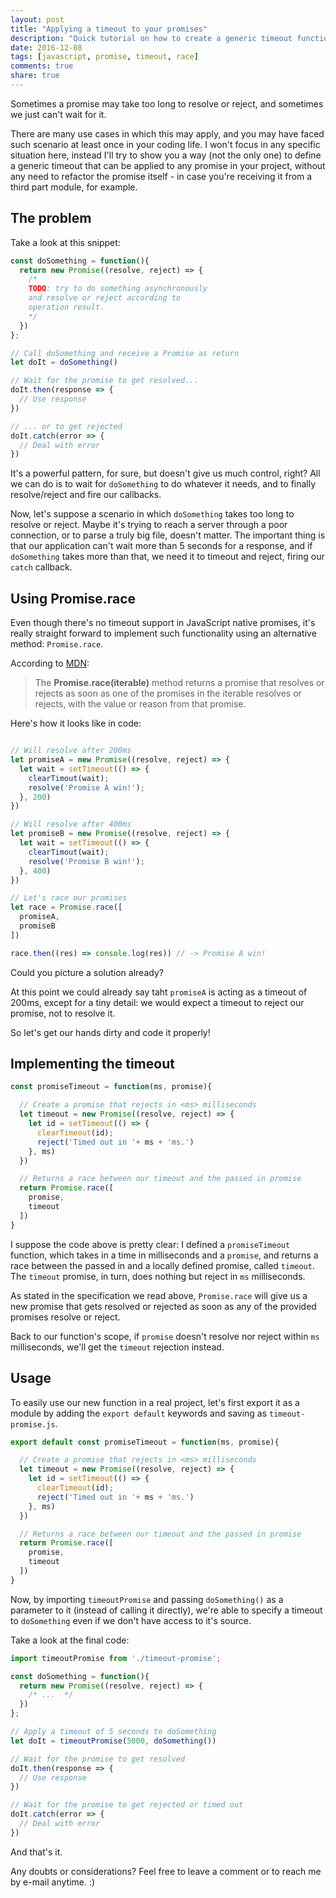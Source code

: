 ```yaml
---
layout: post
title: "Applying a timeout to your promises"
description: "Quick tutorial on how to create a generic timeout function that can be applied to any previous existing promise."
date: 2016-12-08
tags: [javascript, promise, timeout, race]
comments: true
share: true
---
```


Sometimes a promise may take too long to resolve or reject, and sometimes we just can't wait for it.

There are many use cases in which this may apply, and you may have faced such scenario at least once in your coding life. I won't focus in any specific situation here, instead I'll try to show you a way (not the only one) to define a generic timeout that can be applied to any promise in your project, without any need to refactor the promise itself - in case you're receiving it from a third part module, for example.

## The problem

Take a look at this snippet:

```javascript
const doSomething = function(){
  return new Promise((resolve, reject) => {
    /*
    TODO: try to do something asynchronously
    and resolve or reject according to
    operation result.
    */
  })
};

// Call doSomething and receive a Promise as return
let doIt = doSomething()

// Wait for the promise to get resolved...
doIt.then(response => {
  // Use response
})

// ... or to get rejected
doIt.catch(error => {
  // Deal with error
})
```

It's a powerful pattern, for sure, but doesn't give us much control, right? All we can do is to wait for `doSomething` to do whatever it needs, and to finally resolve/reject and fire our callbacks.

Now, let's suppose a scenario in which `doSomething` takes too long to resolve or reject. Maybe it's trying to reach a server through a poor connection, or to parse a truly big file, doesn't matter. The important thing is that our application can't wait more than 5 seconds for a response, and if `doSomething` takes more than that, we need it to timeout and reject, firing our `catch` callback.

## Using Promise.race

Even though there's no timeout support in JavaScript native promises, it's really straight forward to implement such functionality using an alternative method: `Promise.race`.

According to [MDN](https://developer.mozilla.org/en/docs/Web/JavaScript/Reference/Global_Objects/Promise/race):

> The **Promise.race(iterable)** method returns a promise that resolves or rejects as soon as one of the promises in the iterable resolves or rejects, with the value or reason from that promise.

Here's how it looks like in code:

```javascript

// Will resolve after 200ms
let promiseA = new Promise((resolve, reject) => {
  let wait = setTimeout(() => {
    clearTimout(wait);
    resolve('Promise A win!');
  }, 200)
})

// Will resolve after 400ms
let promiseB = new Promise((resolve, reject) => {
  let wait = setTimeout(() => {
    clearTimout(wait);
    resolve('Promise B win!');
  }, 400)
})

// Let's race our promises
let race = Promise.race([
  promiseA,
  promiseB
])

race.then((res) => console.log(res)) // -> Promise A win!
```

Could you picture a solution already?

At this point we could already say taht `promiseA` is acting as a timeout of 200ms, except for a tiny detail: we would expect a timeout to reject our promise, not to resolve it.

So let's get our hands dirty and code it properly!

## Implementing the timeout

```javascript
const promiseTimeout = function(ms, promise){

  // Create a promise that rejects in <ms> milliseconds
  let timeout = new Promise((resolve, reject) => {
    let id = setTimeout(() => {
      clearTimeout(id);
      reject('Timed out in '+ ms + 'ms.')
    }, ms)
  })

  // Returns a race between our timeout and the passed in promise
  return Promise.race([
    promise,
    timeout
  ])
}
```

I suppose the code above is pretty clear: I defined a `promiseTimeout` function, which takes in a time in milliseconds and a `promise`, and returns a race between the passed in and a locally defined promise, called `timeout`. The `timeout` promise, in turn, does nothing but reject in `ms` milliseconds.

As stated in the specification we read above, `Promise.race` will give us a new promise that gets resolved or rejected as soon as any of the provided promises resolve or reject.

Back to our function's scope, if `promise` doesn't resolve nor reject within `ms` milliseconds, we'll get the `timeout` rejection instead.

## Usage

To easily use our new function in a real project, let's first export it as a module by adding the `export default` keywords and saving as `timeout-promise.js`.

```javascript
export default const promiseTimeout = function(ms, promise){

  // Create a promise that rejects in <ms> milliseconds
  let timeout = new Promise((resolve, reject) => {
    let id = setTimeout(() => {
      clearTimeout(id);
      reject('Timed out in '+ ms + 'ms.')
    }, ms)
  })

  // Returns a race between our timeout and the passed in promise
  return Promise.race([
    promise,
    timeout
  ])
}
```

Now, by importing `timeoutPromise` and passing `doSomething()` as a parameter to it (instead of calling it directly), we're able to specify a timeout to `doSomething` even if we don't have access to it's source.

Take a look at the final code:

```javascript
import timeoutPromise from './timeout-promise';

const doSomething = function(){
  return new Promise((resolve, reject) => {
    /* ...  */
  })
};

// Apply a timeout of 5 seconds to doSomething
let doIt = timeoutPromise(5000, doSomething())

// Wait for the promise to get resolved
doIt.then(response => {
  // Use response
})

// Wait for the promise to get rejected or timed out
doIt.catch(error => {
  // Deal with error
})
```

And that's it.

Any doubts or considerations? Feel free to leave a comment or to reach me by e-mail anytime. :)
